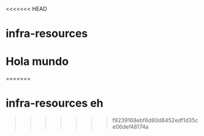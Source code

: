 <<<<<<< HEAD
# infra-resources
# Hola mundo
=======
# infra-resources eh
>>>>>>> f9239168ebf6d80d8452edf1d35ce06def48174a
